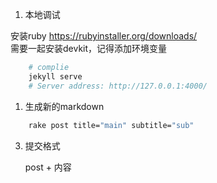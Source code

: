 
1. 本地调试

安装ruby  https://rubyinstaller.org/downloads/  
需要一起安装devkit，记得添加环境变量

``` bash
    # complie
    jekyll serve
    # Server address: http://127.0.0.1:4000/
```

1. 生成新的markdown

```bash
    rake post title="main" subtitle="sub"
```

3. 提交格式

    post + 内容

